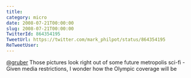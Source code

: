 ```yaml
---
title: 
category: micro
date: 2008-07-21T00:00:00
slug: 2008-07-21T00:00:00
TwitterId: 864354195
TweetUrl: https://twitter.com/mark_philpot/status/864354195
ReTweetUser: 
---
```


[@gruber](https://twitter.com/gruber) Those pictures look right out of some future metropolis sci-fi - Given media restrictions, I wonder how the Olympic coverage will be